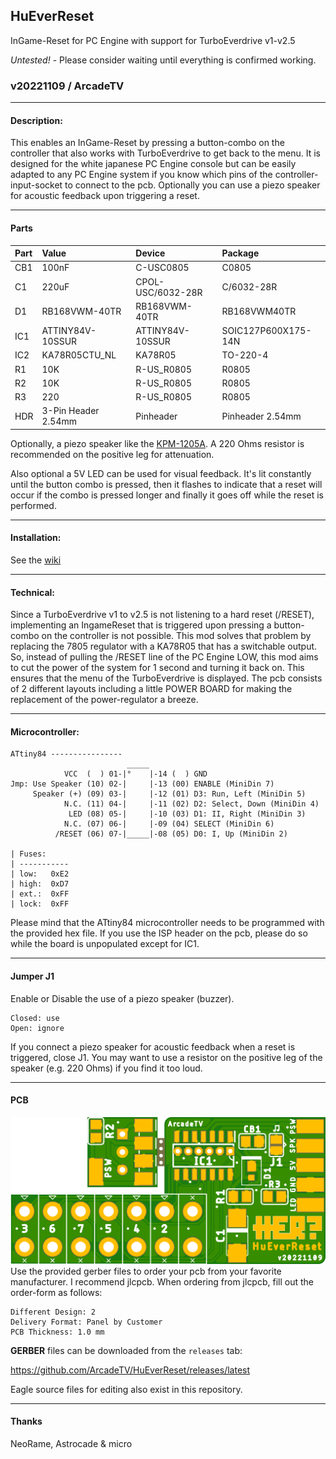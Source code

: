 ## HuEverReset
InGame-Reset for PC Engine with support for TurboEverdrive v1-v2.5

_*Untested!*_ - Please consider waiting until everything is confirmed working.

### v20221109 / ArcadeTV

---

#### Description:
This enables an InGame-Reset by pressing a button-combo on the controller that also works with TurboEverdrive to get back to the menu.
It is designed for the white japanese PC Engine console but can be easily adapted to any PC Engine system if you know which pins of the controller-input-socket to connect to the pcb. Optionally you can use a piezo speaker for acoustic feedback upon triggering a reset.

---

#### Parts

| Part | Value               | Device           | Package             |
| :--- | :------------------ | :--------------- | :------------------ |
| CB1  | 100nF               | C-USC0805        | C0805               |
| C1   | 220uF               | CPOL-USC/6032-28R| C/6032-28R          |
| D1   | RB168VWM-40TR       | RB168VWM-40TR    | RB168VWM40TR        |
| IC1  | ATTINY84V-10SSUR    | ATTINY84V-10SSUR | SOIC127P600X175-14N |
| IC2  | KA78R05CTU_NL       | KA78R05          | TO-220-4            |
| R1   | 10K                 | R-US_R0805       | R0805               |
| R2   | 10K                 | R-US_R0805       | R0805               |
| R3   | 220                 | R-US_R0805       | R0805               |
| HDR  | 3-Pin Header 2.54mm | Pinheader        | Pinheader 2.54mm    |

Optionally, a piezo speaker like the [KPM-1205A](https://datasheetspdf.com/pdf/868392/Ningbo/KPM-1205A/1). A 220 Ohms resistor is recommended on the positive leg for attenuation.

Also optional a 5V LED can be used for visual feedback. It's lit constantly until the button combo is pressed, then it flashes to indicate that a reset will occur if the combo is pressed longer and finally it goes off while the reset is performed.

---

#### Installation:
See the [wiki](https://github.com/ArcadeTV/HuEverReset/wiki)

---

#### Technical:
Since a TurboEverdrive v1 to v2.5 is not listening to a hard reset (/RESET), implementing an IngameReset that is triggered upon pressing a button-combo on the controller is not possible. This mod solves that problem by replacing the 7805 regulator with a KA78R05 that has a switchable output. So, instead of pulling the /RESET line of the PC Engine LOW, this mod aims to cut the power of the system for 1 second and turning it back on. This ensures that the menu of the TurboEverdrive is displayed. The pcb consists of 2 different layouts including a little POWER BOARD for making the replacement of the power-regulator a breeze.

---

#### Microcontroller:
```
ATtiny84 ----------------
                          _____
            VCC  (  ) 01-|°    |-14 (  ) GND
Jmp: Use Speaker (10) 02-|     |-13 (00) ENABLE (MiniDin 7)
     Speaker (+) (09) 03-|     |-12 (01) D3: Run, Left (MiniDin 5)
            N.C. (11) 04-|     |-11 (02) D2: Select, Down (MiniDin 4)
             LED (08) 05-|     |-10 (03) D1: II, Right (MiniDin 3)
            N.C. (07) 06-|     |-09 (04) SELECT (MiniDin 6)
          /RESET (06) 07-|_____|-08 (05) D0: I, Up (MiniDin 2)

| Fuses: 
| -----------
| low:   0xE2
| high:  0xD7
| ext.:  0xFF
| lock:  0xFF
```
Please mind that the ATtiny84 microcontroller needs to be programmed
with the provided hex file. If you use the ISP header on the pcb, please do so while the board is unpopulated except for IC1.

---

#### Jumper J1
Enable or Disable the use of a piezo speaker (buzzer).
```
Closed: use
Open: ignore
```
If you connect a piezo speaker for acoustic feedback when a reset is triggered, close J1. You may want to use a resistor on the positive leg of the speaker (e.g. 220 Ohms) if you find it too loud.

---

#### PCB
![HuEverReset pcb](https://github.com/ArcadeTV/HuEverReset/blob/main/HuEverReset_brd.png?raw=true)
Use the provided gerber files to order your pcb from your favorite manufacturer. 
I recommend jlcpcb. When ordering from jlcpcb, fill out the order-form as follows:

```
Different Design: 2
Delivery Format: Panel by Customer
PCB Thickness: 1.0 mm
```

**GERBER** files can be downloaded from the `releases` tab: 

https://github.com/ArcadeTV/HuEverReset/releases/latest

Eagle source files for editing also exist in this repository.

---

#### Thanks

NeoRame, Astrocade & micro
